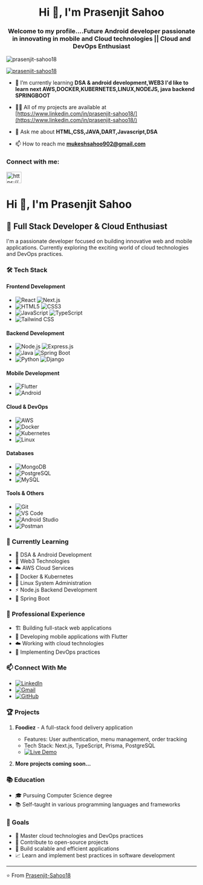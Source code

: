 <h1 align="center">Hi 👋, I'm Prasenjit Sahoo</h1>
<h3 align="center">Welcome to my profile....Future Android developer passionate in innovating in mobile and Cloud technologies || Cloud and DevOps Enthusiast</h3>

<p align="left"> <img src="https://komarev.com/ghpvc/?username=prasenjit-sahoo18&label=Profile%20views&color=0e75b6&style=flat" alt="prasenjit-sahoo18" /> </p>

<p align="left"> <a href="https://github.com/ryo-ma/github-profile-trophy"><img src="https://github-profile-trophy.vercel.app/?username=prasenjit-sahoo18" alt="prasenjit-sahoo18" /></a> </p>

- 🌱 I’m currently learning **DSA & android development,WEB3 I'd like to learn next AWS,DOCKER,KUBERNETES,LINUX,NODEJS, java backend SPRINGBOOT**

- 👨‍💻 All of my projects are available at [https://www.linkedin.com/in/prasenjit-sahoo18/](https://www.linkedin.com/in/prasenjit-sahoo18/)

- 💬 Ask me about **HTML,CSS,JAVA,DART,Javascript,DSA**

- 📫 How to reach me **mukeshsahoo902@gmail.com**

<h3 align="left">Connect with me:</h3>
<p align="left">
<a href="https://linkedin.com/in/https://www.linkedin.com/in/prasenjit-sahoo18/" target="blank"><img align="center" src="https://raw.githubusercontent.com/rahuldkjain/github-profile-readme-generator/master/src/images/icons/Social/linked-in-alt.svg" alt="https://www.linkedin.com/in/prasenjit-sahoo18/" height="30" width="40" /></a>
</p>

# Hi 👋, I'm Prasenjit Sahoo

## 🚀 Full Stack Developer & Cloud Enthusiast

I'm a passionate developer focused on building innovative web and mobile applications. Currently exploring the exciting world of cloud technologies and DevOps practices.

### 🛠️ Tech Stack

#### Frontend Development
- ![React](https://img.shields.io/badge/React-20232A?style=for-the-badge&logo=react&logoColor=61DAFB) ![Next.js](https://img.shields.io/badge/Next.js-000000?style=for-the-badge&logo=next.js&logoColor=white)
- ![HTML5](https://img.shields.io/badge/HTML5-E34F26?style=for-the-badge&logo=html5&logoColor=white) ![CSS3](https://img.shields.io/badge/CSS3-1572B6?style=for-the-badge&logo=css3&logoColor=white)
- ![JavaScript](https://img.shields.io/badge/JavaScript-F7DF1E?style=for-the-badge&logo=javascript&logoColor=black) ![TypeScript](https://img.shields.io/badge/TypeScript-007ACC?style=for-the-badge&logo=typescript&logoColor=white)
- ![Tailwind CSS](https://img.shields.io/badge/Tailwind_CSS-38B2AC?style=for-the-badge&logo=tailwind-css&logoColor=white)

#### Backend Development
- ![Node.js](https://img.shields.io/badge/Node.js-339933?style=for-the-badge&logo=nodedotjs&logoColor=white) ![Express.js](https://img.shields.io/badge/Express.js-000000?style=for-the-badge&logo=express&logoColor=white)
- ![Java](https://img.shields.io/badge/Java-ED8B00?style=for-the-badge&logo=java&logoColor=white) ![Spring Boot](https://img.shields.io/badge/Spring_Boot-6DB33F?style=for-the-badge&logo=spring-boot&logoColor=white)
- ![Python](https://img.shields.io/badge/Python-3776AB?style=for-the-badge&logo=python&logoColor=white) ![Django](https://img.shields.io/badge/Django-092E20?style=for-the-badge&logo=django&logoColor=white)

#### Mobile Development
- ![Flutter](https://img.shields.io/badge/Flutter-02569B?style=for-the-badge&logo=flutter&logoColor=white)
- ![Android](https://img.shields.io/badge/Android-3DDC84?style=for-the-badge&logo=android&logoColor=white)

#### Cloud & DevOps
- ![AWS](https://img.shields.io/badge/AWS-232F3E?style=for-the-badge&logo=amazon-aws&logoColor=white)
- ![Docker](https://img.shields.io/badge/Docker-2496ED?style=for-the-badge&logo=docker&logoColor=white)
- ![Kubernetes](https://img.shields.io/badge/Kubernetes-326CE5?style=for-the-badge&logo=kubernetes&logoColor=white)
- ![Linux](https://img.shields.io/badge/Linux-FCC624?style=for-the-badge&logo=linux&logoColor=black)

#### Databases
- ![MongoDB](https://img.shields.io/badge/MongoDB-4EA94B?style=for-the-badge&logo=mongodb&logoColor=white)
- ![PostgreSQL](https://img.shields.io/badge/PostgreSQL-316192?style=for-the-badge&logo=postgresql&logoColor=white)
- ![MySQL](https://img.shields.io/badge/MySQL-00000F?style=for-the-badge&logo=mysql&logoColor=white)

#### Tools & Others
- ![Git](https://img.shields.io/badge/Git-F05032?style=for-the-badge&logo=git&logoColor=white)
- ![VS Code](https://img.shields.io/badge/VS_Code-007ACC?style=for-the-badge&logo=visual-studio-code&logoColor=white)
- ![Android Studio](https://img.shields.io/badge/Android_Studio-3DDC84?style=for-the-badge&logo=android-studio&logoColor=white)
- ![Postman](https://img.shields.io/badge/Postman-FF6C37?style=for-the-badge&logo=postman&logoColor=white)

### 🌱 Currently Learning
- 📱 DSA & Android Development
- 🔗 Web3 Technologies
- ☁️ AWS Cloud Services
- 🐳 Docker & Kubernetes
- 🐧 Linux System Administration
- ⚡ Node.js Backend Development
- 🌿 Spring Boot

### 💼 Professional Experience
- 🏗️ Building full-stack web applications
- 📱 Developing mobile applications with Flutter
- ☁️ Working with cloud technologies
- 🔄 Implementing DevOps practices

### 📫 Connect With Me
- [![LinkedIn](https://img.shields.io/badge/LinkedIn-0077B5?style=for-the-badge&logo=linkedin&logoColor=white)](https://www.linkedin.com/in/prasenjit-sahoo18/)
- [![Gmail](https://img.shields.io/badge/Gmail-D14836?style=for-the-badge&logo=gmail&logoColor=white)](mailto:mukeshsahoo902@gmail.com)
- [![GitHub](https://img.shields.io/badge/GitHub-100000?style=for-the-badge&logo=github&logoColor=white)](https://github.com/Prasenjit-Sahoo18)

### 🏆 Projects
1. **Foodiez** - A full-stack food delivery application
   - Features: User authentication, menu management, order tracking
   - Tech Stack: Next.js, TypeScript, Prisma, PostgreSQL
   - [![Live Demo](https://img.shields.io/badge/Live_Demo-00FF00?style=for-the-badge&logo=vercel&logoColor=white)](https://foodiez-project-master.vercel.app)

2. **More projects coming soon...**

### 📚 Education
- 🎓 Pursuing Computer Science degree
- 📚 Self-taught in various programming languages and frameworks

### 🌟 Goals
- 🎯 Master cloud technologies and DevOps practices
- 🤝 Contribute to open-source projects
- 🚀 Build scalable and efficient applications
- 📈 Learn and implement best practices in software development

---
⭐️ From [Prasenjit-Sahoo18](https://github.com/Prasenjit-Sahoo18)
